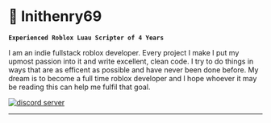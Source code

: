 # 🏉 Inithenry69

**`Experienced Roblox Luau Scripter of 4 Years`**

I am an indie fullstack roblox developer. Every project I make I put my upmost passion into it and write excellent, clean code. I try to do things in ways that are as efficent as possible and have never been done before. My dream is to become a full time roblox developer and I hope whoever it may be reading this can help me fulfil that goal.

<p align="left">
  <a href="https://discord.gg/cTnK2uF2qD">
    <img alt="discord server" title="Join my discord server!" src="https://custom-icon-badges.demolab.com/badge/-My%20Discord-purple?style=for-the-badge&logoColor=white&logo=Discord"/></a>
</p>

---
